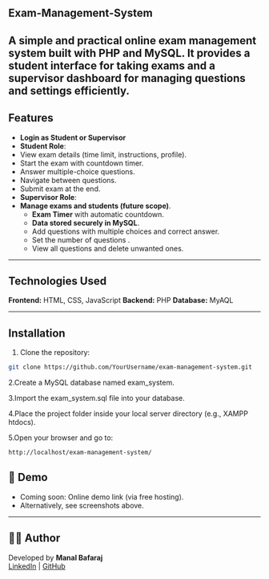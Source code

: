 ## Exam-Management-System
A simple and practical online **exam management system** built with **PHP** and **MySQL**.
It provides a student interface for taking exams and a supervisor dashboard for managing questions and settings efficiently.
---

## Features

- **Login as Student or Supervisor**
-  **Student Role**:
  - View exam details (time limit, instructions, profile).
  - Start the exam with countdown timer.
  - Answer multiple-choice questions.
  - Navigate between questions.
  - Submit exam at the end.
-  **Supervisor Role**:
  - **Manage exams and students (future scope)**.
    - **Exam Timer** with automatic countdown.
    - **Data stored securely in MySQL**.
    - Add questions with multiple choices and correct answer.
    - Set the number of questions .
    - View all questions and delete unwanted ones.
---
## Technologies Used

**Frontend:** HTML, CSS, JavaScript
**Backend:** PHP
**Database:** MyAQL

---

## Installation

1. Clone the repository:

```bash
git clone https://github.com/YourUsername/exam-management-system.git

```
2.Create a MySQL database named exam_system.

3.Import the exam_system.sql file into your database.

4.Place the project folder inside your local server directory (e.g., XAMPP htdocs).

5.Open your browser and go to:

```bash
http://localhost/exam-management-system/
```



## 📸 Demo
- Coming soon: Online demo link (via free hosting).  
- Alternatively, see screenshots above.




---

## 👩‍💻 Author
Developed by **Manal Bafaraj**  
[LinkedIn](#) | [GitHub](#)
